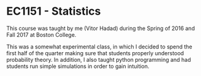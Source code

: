 # EC1151 - Statistics

This course was taught by me (Vitor Hadad) during the Spring of 2016 and Fall 2017 at Boston College.

This was a somewhat experimental class, in which I decided to spend the first half of the quarter making sure that students properly understood probability theory. In addition, I also taught python programming and had students run simple simulations in order to gain intuition.